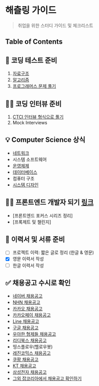 # 해츨링 가이드
> 취업을 위한 스터디 가이드 및 체크리스트

## Table of Contents

## :hammer: 코딩 테스트 준비
1. [자료구조](https://github.com/JiwoonKim/hatchling-study-guide/tree/master/Data_Structures)
2. [알고리즘](https://github.com/JiwoonKim/hatchling-study-guide/tree/master/Algorithm)
3. [프로그래머스 문제 풀기](https://github.com/JiwoonKim/programmers_psets)

## :woman_technologist: 코딩 인터뷰 준비
1. [CTCI 인터뷰 형식으로 풀기](https://github.com/JiwoonKim/hatchling-study-guide/blob/master/Interviews)
2. Mock Interviews

## :bulb: Computer Science 상식
- [네트워크](https://github.com/JiwoonKim/hatchling-study-guide/tree/master/Network)
- 시스템 소프트웨어
- [운영체제](https://github.com/JiwoonKim/hatchling-study-guide/tree/master/OS)
- [데이터베이스](https://github.com/JiwoonKim/hatchling-study-guide/tree/master/Database)
- 컴퓨터 구조
- [시스템 디자인](https://github.com/JiwoonKim/hatchling-study-guide/tree/master/System_design)

## :ok_woman: 프론트엔드 개발자 되기 [링크](https://github.com/JiwoonKim/hatchling-study-guide/tree/master/Frontend)
- [프론트엔드 포커스 시리즈 정리]
- [프록제트 및 챌린지]

## :memo: 이력서 및 서류 준비
- [ ] 프로젝트 이력: 짧은 글로 정리 (한글 & 영문)
- [x] 영문 이력서 작성
- [ ] 한글 이력서 작성

## :white_check_mark: 채용공고 수시로 확인
- [네이버 채용공고](https://recruit.navercorp.com/naver/job/list/developer?searchSysComCd=&entTypeCd=004&searchTxt=)
- [NHN 채용공고](https://recruit.nhn.com/ent/recruitings?type=company)
- [카카오 채용공고](https://careers.kakao.com/jobs)
- [카카오페이 채용공고](https://kakaopay.recruiter.co.kr/app/jobnotice/list)
- [Line 채용공고](https://recruit.linepluscorp.com/lineplus/career/list?classId=148)
- [구글 채용공고](https://careers.google.com/jobs/results/?company=Google&company=Google%20Fiber&company=YouTube&employment_type=FULL_TIME&hl=en_US&jlo=en_US&location=Seoul,%20South%20Korea&q=software%20engineering&sort_by=relevance)
- [우아한 형제들 채용공고](https://www.woowahan.com/#/recruit/tech)
- [리디북스 채용공고](https://www.ridicorp.com/career/#)
- 띵스플로우(헬로우봇)
- [레진코믹스 채용공고](https://lezhin.recruiter.co.kr/app/jobnotice/list)
- [쿠팡 채용공고](https://rocketyourcareer.kr.coupang.com/검색-직무/software?orgIds=24450&kt=1)
- [KT 채용공고](https://recruit.kt.com/apply/notifyList)
- [삼성전자 채용공고](http://www.samsungcareers.com/rec/apply/ComResumeServlet?cmd=pstMain)
- [그외 잡코리아에서 채용공고 확인하기](http://www.jobkorea.co.kr/starter/?schLocal=I000&schPart=10016&schMajor=&schEduLevel=5&schWork=&schCType=&isSaved=1&LinkGubun=0&LinkNo=0&Page=1&schType=0&schGid=0&schOrderBy=0&schTxt=)
